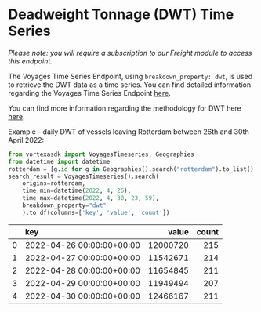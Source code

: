 # Deadweight Tonnage (DWT) Time Series

_Please note: you will require a subscription to our Freight module to access this endpoint._

The Voyages Time Series Endpoint, using `breakdown_property: dwt`, is used to retrieve the DWT data as a time series. You can find detailed information regarding the Voyages Time Series Endpoint [here](/python-sdk/endpoints/voyages_timeseries).

You can find more information regarding the methodology for DWT here [here](https://docs.vortexa.com/reference/intro-freight-metrics).

Example - daily DWT of vessels leaving Rotterdam between 26th and 30th April 2022:

```python
from vortexasdk import VoyagesTimeseries, Geographies
from datetime import datetime
rotterdam = [g.id for g in Geographies().search("rotterdam").to_list() if "port" in g.layer]
search_result = VoyagesTimeseries().search(
    origins=rotterdam,
    time_min=datetime(2022, 4, 26),
    time_max=datetime(2022, 4, 30, 23, 59),
    breakdown_property="dwt"
    ).to_df(columns=['key', 'value', 'count'])

```

|     | key                       |    value | count |
| --: | :------------------------ | -------: | ----: |
|   0 | 2022-04-26 00:00:00+00:00 | 12000720 |   215 |
|   1 | 2022-04-27 00:00:00+00:00 | 11542671 |   214 |
|   2 | 2022-04-28 00:00:00+00:00 | 11654845 |   211 |
|   3 | 2022-04-29 00:00:00+00:00 | 11949494 |   207 |
|   4 | 2022-04-30 00:00:00+00:00 | 12466167 |   211 |

```

```
